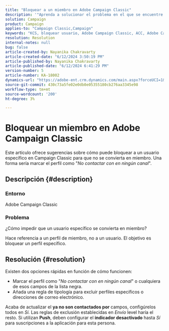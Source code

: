 ```yaml
---
title: "Bloquear a un miembro en Adobe Campaign Classic"
description: '"Aprenda a solucionar el problema en el que se encuentre en una situación en la que necesite bloquear a un usuario específico para que se convierta en miembro".'
solution: Campaign
product: Campaign
applies-to: "Campaign Classic,Campaign"
keywords: "KCS, bloquear usuario, Adobe Campaign Classic, ACC, Adobe Campaign, Cómo"
resolution: Resolution
internal-notes: null
bug: false
article-created-by: Nayanika Chakravarty
article-created-date: "6/12/2024 3:50:19 PM"
article-published-by: Nayanika Chakravarty
article-published-date: "6/12/2024 6:41:29 PM"
version-number: 5
article-number: KA-18002
dynamics-url: "https://adobe-ent.crm.dynamics.com/main.aspx?forceUCI=1&pagetype=entityrecord&etn=knowledgearticle&id=0a19c172-d328-ef11-840b-0022480a40c2"
source-git-commit: 430c73a5fe02e0db0e05355180cb276aa3345e98
workflow-type: tm+mt
source-wordcount: '200'
ht-degree: 3%

---
```


# Bloquear un miembro en Adobe Campaign Classic


Este artículo ofrece sugerencias sobre cómo puede bloquear a un usuario específico en Campaign Classic para que no se convierta en miembro. Una forma sería marcar el perfil como &quot;*No contactar con en ningún canal*&quot;.

## Descripción {#description}


### <b>Entorno</b>

Adobe Campaign Classic

### <b>Problema</b>

¿Cómo impedir que un usuario específico se convierta en miembro?

Hace referencia a un perfil de miembro, no a un usuario. El objetivo es bloquear un perfil específico.




## Resolución {#resolution}


Existen dos opciones rápidas en función de cómo funcionen:

- Marcar el perfil como &quot;*No contactar con en ningún canal*&quot; o cualquiera de esos campos de la lista negra.
- Añada una regla de tipología para excluir perfiles específicos o direcciones de correo electrónico.


Acaba de actualizar el <b>ya no son contactados por</b> campos, configúrelos todos en *Sí.* Las reglas de exclusión establecidas en *Envío* level haría el resto. Si utilizan <b>Push</b>, deben configurar el <b>indicador desactivado</b> hasta *Sí* para suscripciones a la aplicación para esta persona.
